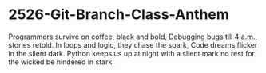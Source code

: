 # 2526-Git-Branch-Class-Anthem


























Programmers survive on coffee, black and bold,
Debugging bugs till 4 a.m., stories retold.
In loops and logic, they chase the spark,
Code dreams flicker in the silent dark.
Python keeps us up at night with a slient mark
no rest for the wicked be hindered in stark.

